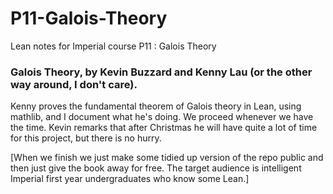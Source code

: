 # P11-Galois-Theory
Lean notes for Imperial course P11 : Galois Theory

### Galois Theory, by Kevin Buzzard and Kenny Lau (or the other way around, I don't care).

Kenny proves the fundamental theorem of Galois theory in Lean, using mathlib, and I document what he's doing. We proceed whenever we have the time. Kevin remarks that after Christmas he will have quite a lot of time for this project, but there is no hurry.

[When we finish we just make some tidied up version of the repo public and then just give the book away for free. The target audience is intelligent Imperial first year undergraduates who know some Lean.]


